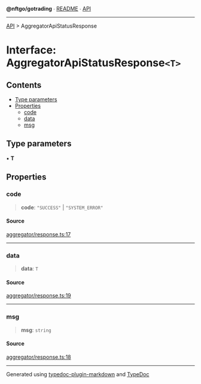 **@nftgo/gotrading** ∙ [README](../README.md) ∙ [API](../exports.md)

***

[API](../exports.md) > AggregatorApiStatusResponse

# Interface: AggregatorApiStatusResponse`<T>`

## Contents

- [Type parameters](AggregatorApiStatusResponse.md#type-parameters)
- [Properties](AggregatorApiStatusResponse.md#properties)
  - [code](AggregatorApiStatusResponse.md#code)
  - [data](AggregatorApiStatusResponse.md#data)
  - [msg](AggregatorApiStatusResponse.md#msg)

## Type parameters

▪ **T**

## Properties

### code

> **code**: `"SUCCESS"` \| `"SYSTEM_ERROR"`

#### Source

[aggregator/response.ts:17](https://github.com/NFTGo/GoTrading/blob/1fa3b8d/src/types/aggregator/response.ts#L17)

***

### data

> **data**: `T`

#### Source

[aggregator/response.ts:19](https://github.com/NFTGo/GoTrading/blob/1fa3b8d/src/types/aggregator/response.ts#L19)

***

### msg

> **msg**: `string`

#### Source

[aggregator/response.ts:18](https://github.com/NFTGo/GoTrading/blob/1fa3b8d/src/types/aggregator/response.ts#L18)

***

Generated using [typedoc-plugin-markdown](https://www.npmjs.com/package/typedoc-plugin-markdown) and [TypeDoc](https://typedoc.org/)
